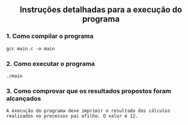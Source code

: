 <html>

<body> 

<h2 align="center">Instruções detalhadas para a execução do programa</h2>

<h3> 1. Como compilar o programa</h3>

```
gcc main.c -o main
```

<h3> 2. Como executar o programa</h3>

```
./main
```

<h3> 3. Como comprovar que os resultados propostos foram alcançados</h3>

```
A execução do programa deve imprimir o resultado dos cálculos realizados no processos pai efilho. O valor é 12.
```

</body>
</html>

